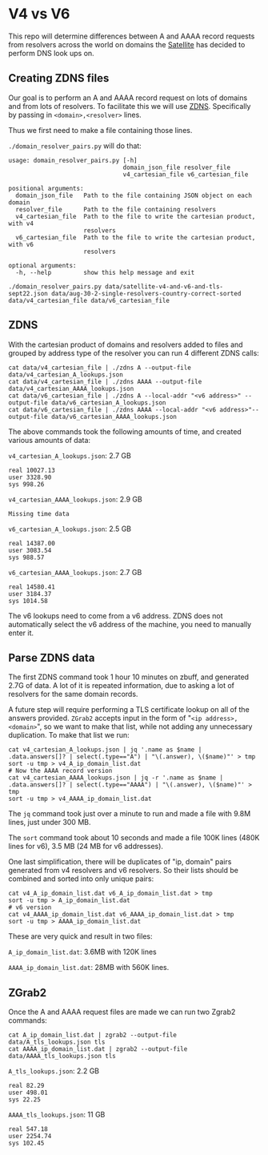 # V4 vs V6

This repo will determine differences between A and AAAA record requests from
resolvers across the world on domains the
[Satellite](https://censoredplanet.org/projects) has decided to perform DNS look
ups on.

## Creating ZDNS files
Our goal is to perform an A and AAAA record request on lots of domains and from
lots of resolvers. To facilitate this we will use
[ZDNS](https://github.com/zmap/zdns). Specifically by passing in
`<domain>,<resolver>` lines. 

Thus we first need to make a file containing those lines.

`./domain_resolver_pairs.py` will do that:

```
usage: domain_resolver_pairs.py [-h]
                                domain_json_file resolver_file
                                v4_cartesian_file v6_cartesian_file

positional arguments:
  domain_json_file   Path to the file containing JSON object on each domain
  resolver_file      Path to the file containing resolvers
  v4_cartesian_file  Path to the file to write the cartesian product, with v4
                     resolvers
  v6_cartesian_file  Path to the file to write the cartesian product, with v6
                     resolvers

optional arguments:
  -h, --help         show this help message and exit
```
```
./domain_resolver_pairs.py data/satellite-v4-and-v6-and-tls-sept22.json data/aug-30-2-single-resolvers-country-correct-sorted data/v4_cartesian_file data/v6_cartesian_file
```

## ZDNS

With the cartesian product of domains and resolvers added to files and grouped
by address type of the resolver you can run 4 different ZDNS calls:

```
cat data/v4_cartesian_file | ./zdns A --output-file data/v4_cartesian_A_lookups.json
cat data/v4_cartesian_file | ./zdns AAAA --output-file data/v4_cartesian_AAAA_lookups.json
cat data/v6_cartesian_file | ./zdns A --local-addr "<v6 address>" --output-file data/v6_cartesian_A_lookups.json
cat data/v6_cartesian_file | ./zdns AAAA --local-addr "<v6 address>"--output-file data/v6_cartesian_AAAA_lookups.json
```

The above commands took the following amounts of time, and created various
amounts of data:

`v4_cartesian_A_lookups.json`: 2.7 GB
```
real 10027.13
user 3328.90
sys 998.26
```

`v4_cartesian_AAAA_lookups.json`: 2.9 GB
```
Missing time data
```

`v6_cartesian_A_lookups.json`: 2.5 GB
```
real 14387.00
user 3083.54
sys 988.57
```

`v6_cartesian_AAAA_lookups.json`: 2.7 GB
```
real 14580.41
user 3184.37
sys 1014.58
```

The v6 lookups need to come from a v6 address. ZDNS does not automatically
select the v6 address of the machine, you need to manually enter it.

## Parse ZDNS data

The first ZDNS command took 1 hour 10 minutes on zbuff, and generated 2.7G of
data. A lot of it is repeated information, due to asking a lot of resolvers for
the same domain records.

A future step will require performing a TLS certificate lookup on all of the
answers provided. `ZGrab2` accepts input in the form of "`<ip address>,
<domain>`", so we want to make that list, while not adding any unnecessary
duplication. To make that list we run:

```
cat v4_cartesian_A_lookups.json | jq '.name as $name | .data.answers[]? | select(.type=="A") | "\(.answer), \($name)"' > tmp
sort -u tmp > v4_A_ip_domain_list.dat
# Now the AAAA record version
cat v4_cartesian_AAAA_lookups.json | jq -r '.name as $name | .data.answers[]? | select(.type=="AAAA") | "\(.answer), \($name)"' > tmp
sort -u tmp > v4_AAAA_ip_domain_list.dat
```

The `jq` command took just over a minute to run and made a file with 9.8M
lines, just under 300 MB.

The `sort` command took about 10 seconds and made a file 100K lines (480K lines
for v6), 3.5 MB (24 MB for v6 addresses).

One last simplification, there will be duplicates of "ip, domain" pairs
generated from v4 resolvers and v6 resolvers. So their lists should be combined
and sorted into only unique pairs:

```
cat v4_A_ip_domain_list.dat v6_A_ip_domain_list.dat > tmp
sort -u tmp > A_ip_domain_list.dat
# v6 version
cat v4_AAAA_ip_domain_list.dat v6_AAAA_ip_domain_list.dat > tmp
sort -u tmp > AAAA_ip_domain_list.dat
```

These are very quick and result in two files:

`A_ip_domain_list.dat`: 3.6MB with 120K lines

`AAAA_ip_domain_list.dat`: 28MB with 560K lines.

## ZGrab2 

Once the A and AAAA request files are made we can run two Zgrab2 commands:
```
cat A_ip_domain_list.dat | zgrab2 --output-file data/A_tls_lookups.json tls
cat AAAA_ip_domain_list.dat | zgrab2 --output-file data/AAAA_tls_lookups.json tls
```

`A_tls_lookups.json`: 2.2 GB
```
real 82.29
user 498.01
sys 22.25
```

`AAAA_tls_lookups.json`: 11 GB
```
real 547.18
user 2254.74
sys 102.45
```








